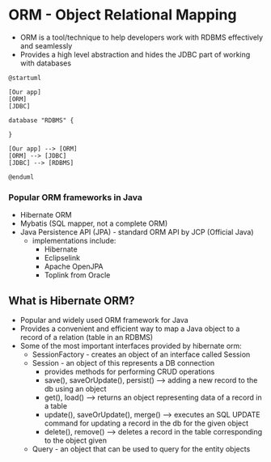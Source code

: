 # ORM - Object Relational Mapping

- ORM is a tool/technique to help developers work with RDBMS effectively and seamlessly
- Provides a high level abstraction and hides the JDBC part of working with databases

```plantuml
@startuml

[Our app]
[ORM]
[JDBC]

database "RDBMS" {

}

[Our app] --> [ORM]
[ORM] --> [JDBC]
[JDBC] --> [RDBMS]

@enduml
```

### Popular ORM frameworks in Java

- Hibernate ORM
- Mybatis (SQL mapper, not a complete ORM)
- Java Persistence API (JPA) - standard ORM API by JCP (Official Java)
  - implementations include:
    - Hibernate
    - Eclipselink
    - Apache OpenJPA
    - Toplink from Oracle

## What is Hibernate ORM?

- Popular and widely used ORM framework for Java
- Provides a convenient and efficient way to map a Java object to a record of a relation (table in an RDBMS)
- Some of the most important interfaces provided by hibernate orm:
  - SessionFactory - creates an object of an interface called Session
  - Session - an object of this represents a DB connection
    - provides methods for performing CRUD operations
    - save(), saveOrUpdate(), persist() --> adding a new record to the db using an object
    - get(), load() --> returns an object representing data of a record in a table
    - update(), saveOrUpdate(), merge() --> executes an SQL UPDATE command for updating a record in the db for the given object
    - delete(), remove() --> deletes a record in the table corresponding to the object given
  - Query - an object that can be used to query for the entity objects
